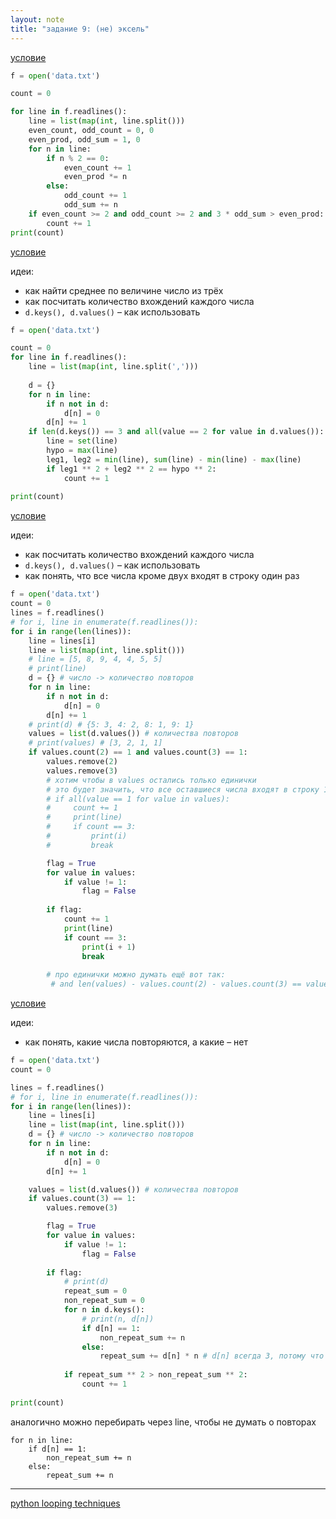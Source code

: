 ```yaml
---
layout: note
title: "задание 9: (не) эксель"
---
```


[условие](https://education.yandex.ru/ege/task/4c294fbf-9491-43e8-aedb-30aa70f9de99)

```python
f = open('data.txt')

count = 0

for line in f.readlines():
    line = list(map(int, line.split()))
    even_count, odd_count = 0, 0
    even_prod, odd_sum = 1, 0
    for n in line:
        if n % 2 == 0:
            even_count += 1
            even_prod *= n
        else:
            odd_count += 1
            odd_sum += n
    if even_count >= 2 and odd_count >= 2 and 3 * odd_sum > even_prod:
        count += 1
print(count)
```

[условие](https://education.yandex.ru/ege/task/82c97d22-18da-44ce-aafa-9e25f9e55301)

идеи:
* как найти среднее по величине число из трёх
* как посчитать количество вхождений каждого числа
* <code>d.keys(), d.values()</code> – как использовать

```python
f = open('data.txt')

count = 0
for line in f.readlines():
    line = list(map(int, line.split(',')))
    
    d = {}
    for n in line:
        if n not in d:
            d[n] = 0
        d[n] += 1
    if len(d.keys()) == 3 and all(value == 2 for value in d.values()):
        line = set(line)
        hypo = max(line)
        leg1, leg2 = min(line), sum(line) - min(line) - max(line)
        if leg1 ** 2 + leg2 ** 2 == hypo ** 2:
            count += 1
        
print(count)
```

[условие](https://education.yandex.ru/ege/task/679cf8d3-a852-4dc0-a42f-e8b4825ea271)

идеи:
* как посчитать количество вхождений каждого числа
* <code>d.keys(), d.values()</code> – как использовать
* как понять, что все числа кроме двух входят в строку один раз


```python
f = open('data.txt')
count = 0
lines = f.readlines()
# for i, line in enumerate(f.readlines()):
for i in range(len(lines)):
    line = lines[i]
    line = list(map(int, line.split()))
    # line = [5, 8, 9, 4, 4, 5, 5]
    # print(line) 
    d = {} # число -> количество повторов
    for n in line:
        if n not in d:
            d[n] = 0
        d[n] += 1
    # print(d) # {5: 3, 4: 2, 8: 1, 9: 1}
    values = list(d.values()) # количества повторов
    # print(values) # [3, 2, 1, 1]
    if values.count(2) == 1 and values.count(3) == 1:
        values.remove(2)
        values.remove(3)
        # хотим чтобы в values остались только единички
        # это будет значить, что все оставшиеся числа входят в строку 1 раз
        # if all(value == 1 for value in values):
        #     count += 1
        #     print(line)
        #     if count == 3:
        #         print(i)
        #         break

        flag = True
        for value in values:
            if value != 1:
                flag = False
        
        if flag:
            count += 1
            print(line)
            if count == 3:
                print(i + 1)
                break
        
        # про единички можно думать ещё вот так:
         # and len(values) - values.count(2) - values.count(3) == values.count(1):
```

[условие](https://education.yandex.ru/ege/task/342217d2-3e89-4933-a422-940d9668bfa3)

идеи:
* как понять, какие числа повторяются, а какие – нет

```python
f = open('data.txt')
count = 0

lines = f.readlines()
# for i, line in enumerate(f.readlines()):
for i in range(len(lines)):
    line = lines[i]
    line = list(map(int, line.split()))
    d = {} # число -> количество повторов
    for n in line:
        if n not in d:
            d[n] = 0
        d[n] += 1

    values = list(d.values()) # количества повторов
    if values.count(3) == 1:
        values.remove(3)

        flag = True
        for value in values:
            if value != 1:
                flag = False
        
        if flag:
            # print(d)
            repeat_sum = 0
            non_repeat_sum = 0
            for n in d.keys():
                # print(n, d[n])
                if d[n] == 1:
                    non_repeat_sum += n
                else:
                    repeat_sum += d[n] * n # d[n] всегда 3, потому что мы внутри ифа
            
            if repeat_sum ** 2 > non_repeat_sum ** 2:
                count += 1
        
print(count)
```

аналогично можно перебирать через line, чтобы не думать о повторах
```
for n in line:
    if d[n] == 1:
        non_repeat_sum += n
    else:
        repeat_sum += n
```

<hr/>

[python looping techniques](https://docs.python.org/3/tutorial/datastructures.html#looping-techniques)